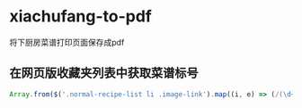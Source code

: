 # xiachufang-to-pdf

将下厨房菜谱打印页面保存成pdf

## 在网页版收藏夹列表中获取菜谱标号

```js
Array.from($('.normal-recipe-list li .image-link').map((i, e) => (/(\d+)/.exec(e.href)[1])));
```
